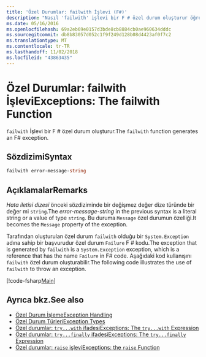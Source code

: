 ```yaml
---
title: 'Özel Durumlar: failwith İşlevi (F#)'
description: "Nasıl 'failwith' işlevi bir F # özel durum oluşturur öğrenin."
ms.date: 05/16/2016
ms.openlocfilehash: 69a2eb69e0157d3bde8cb8884cb0ae960634dddc
ms.sourcegitcommit: db8b83057d052c1f9f249d128b08d4423af0f7c2
ms.translationtype: MT
ms.contentlocale: tr-TR
ms.lasthandoff: 11/02/2018
ms.locfileid: "43863435"
---
```

# <a name="exceptions-the-failwith-function"></a><span data-ttu-id="e3444-103">Özel Durumlar: failwith İşlevi</span><span class="sxs-lookup"><span data-stu-id="e3444-103">Exceptions: The failwith Function</span></span>

<span data-ttu-id="e3444-104">`failwith` İşlevi bir F # özel durum oluşturur.</span><span class="sxs-lookup"><span data-stu-id="e3444-104">The `failwith` function generates an F# exception.</span></span>

## <a name="syntax"></a><span data-ttu-id="e3444-105">Sözdizimi</span><span class="sxs-lookup"><span data-stu-id="e3444-105">Syntax</span></span>

```fsharp
failwith error-message-string
```

## <a name="remarks"></a><span data-ttu-id="e3444-106">Açıklamalar</span><span class="sxs-lookup"><span data-stu-id="e3444-106">Remarks</span></span>

<span data-ttu-id="e3444-107">*Hata iletisi dizesi* önceki sözdiziminde bir değişmez değer dize türünde bir değer mi `string`.</span><span class="sxs-lookup"><span data-stu-id="e3444-107">The *error-message-string* in the previous syntax is a literal string or a value of type `string`.</span></span> <span data-ttu-id="e3444-108">Bu duruma `Message` özel durumun özelliği.</span><span class="sxs-lookup"><span data-stu-id="e3444-108">It becomes the `Message` property of the exception.</span></span>

<span data-ttu-id="e3444-109">Tarafından oluşturulan özel durum `failwith` olduğu bir `System.Exception` adına sahip bir başvurudur özel durum `Failure` F # kodu.</span><span class="sxs-lookup"><span data-stu-id="e3444-109">The exception that is generated by `failwith` is a `System.Exception` exception, which is a reference that has the name `Failure` in F# code.</span></span> <span data-ttu-id="e3444-110">Aşağıdaki kod kullanışını `failwith` özel durum oluşturabilir.</span><span class="sxs-lookup"><span data-stu-id="e3444-110">The following code illustrates the use of `failwith` to throw an exception.</span></span>

[!code-fsharp[Main](../../../../samples/snippets/fsharp/lang-ref-2/snippet6001.fs)]

## <a name="see-also"></a><span data-ttu-id="e3444-111">Ayrıca bkz.</span><span class="sxs-lookup"><span data-stu-id="e3444-111">See also</span></span>

- [<span data-ttu-id="e3444-112">Özel Durum İşleme</span><span class="sxs-lookup"><span data-stu-id="e3444-112">Exception Handling</span></span>](index.md)
- [<span data-ttu-id="e3444-113">Özel Durum Türleri</span><span class="sxs-lookup"><span data-stu-id="e3444-113">Exception Types</span></span>](exception-types.md)
- [<span data-ttu-id="e3444-114">Özel durumlar: `try...with` ifadesi</span><span class="sxs-lookup"><span data-stu-id="e3444-114">Exceptions: The `try...with` Expression</span></span>](the-try-with-expression.md)
- [<span data-ttu-id="e3444-115">Özel durumlar: `try...finally` ifadesi</span><span class="sxs-lookup"><span data-stu-id="e3444-115">Exceptions: The `try...finally` Expression</span></span>](the-try-finally-expression.md)
- [<span data-ttu-id="e3444-116">Özel durumlar: `raise` işlevi</span><span class="sxs-lookup"><span data-stu-id="e3444-116">Exceptions: the `raise` Function</span></span>](the-raise-function.md)
